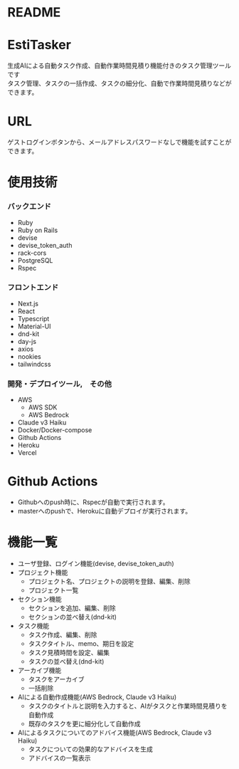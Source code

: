 
# README

# EstiTasker
生成AIによる自動タスク作成、自動作業時間見積り機能付きのタスク管理ツールです <br >
タスク管理、タスクの一括作成、タスクの細分化、自動で作業時間見積りなどができます。<br >

# URL
ゲストログインボタンから、メールアドレスパスワードなしで機能を試すことができます。

# 使用技術
### バックエンド
- Ruby
- Ruby on Rails
- devise
- devise_token_auth
- rack-cors
- PostgreSQL
- Rspec

### フロントエンド
- Next.js
- React
- Typescript
- Material-UI
- dnd-kit
- day-js
- axios
- nookies
- tailwindcss

### 開発・デプロイツール,　その他
- AWS
  - AWS SDK
  - AWS Bedrock
- Claude v3 Haiku
- Docker/Docker-compose
- Github Actions
- Heroku
- Vercel

# Github Actions
- Githubへのpush時に、Rspecが自動で実行されます。
- masterへのpushで、Herokuに自動デプロイが実行されます。

# 機能一覧
- ユーザ登録、ログイン機能(devise, devise_token_auth)
- プロジェクト機能
  - プロジェクト名、プロジェクトの説明を登録、編集、削除
  - プロジェクト一覧
- セクション機能
  - セクションを追加、編集、削除
  - セクションの並べ替え(dnd-kit)
- タスク機能
  - タスク作成、編集、削除
  - タスクタイトル、memo、期日を設定
  - タスク見積時間を設定、編集
  - タスクの並べ替え(dnd-kit)
- アーカイブ機能
  - タスクをアーカイブ
  - 一括削除
- AIによる自動作成機能(AWS Bedrock, Claude v3 Haiku)
  - タスクのタイトルと説明を入力すると、AIがタスクと作業時間見積りを自動作成
  - 既存のタスクを更に細分化して自動作成
- AIによるタスクについてのアドバイス機能(AWS Bedrock, Claude v3 Haiku)
  - タスクについての効果的なアドバイスを生成
  - アドバイスの一覧表示
